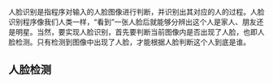 人脸识别是指程序对输入的人脸图像进行判断，并识别出其对应的人的过程。人脸识别程序像我们人类一样，“看到”一张人脸后就能够分辨出这个人是家人、朋友还是明星。当然，要实现人脸识别，首先要判断当前图像内是否出现了人脸，也即人脸检测。只有检测到图像中出现了人脸，才能根据人脸判断这个人到底是谁。
## 人脸检测